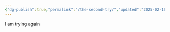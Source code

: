 ```yaml
---
{"dg-publish":true,"permalink":"/the-second-try/","updated":"2025-02-16T10:11:11.082+05:30"}
---
```


I am trying again

